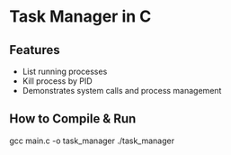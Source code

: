 # Task Manager in C
## Features
- List running processes
- Kill process by PID
- Demonstrates system calls and process management

## How to Compile & Run
gcc main.c -o task_manager
./task_manager
